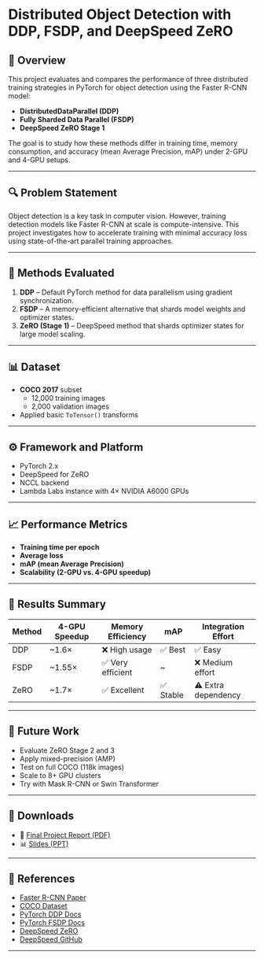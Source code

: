 # Distributed Object Detection with DDP, FSDP, and DeepSpeed ZeRO

## 📌 Overview

This project evaluates and compares the performance of three distributed training strategies in PyTorch for object detection using the Faster R-CNN model:
- **DistributedDataParallel (DDP)**
- **Fully Sharded Data Parallel (FSDP)**
- **DeepSpeed ZeRO Stage 1**

The goal is to study how these methods differ in training time, memory consumption, and accuracy (mean Average Precision, mAP) under 2-GPU and 4-GPU setups.

---

## 🔍 Problem Statement

Object detection is a key task in computer vision. However, training detection models like Faster R-CNN at scale is compute-intensive. This project investigates how to accelerate training with minimal accuracy loss using state-of-the-art parallel training approaches.

---

## 🧠 Methods Evaluated

1. **DDP** – Default PyTorch method for data parallelism using gradient synchronization.
2. **FSDP** – A memory-efficient alternative that shards model weights and optimizer states.
3. **ZeRO (Stage 1)** – DeepSpeed method that shards optimizer states for large model scaling.

---

## 📊 Dataset

- **COCO 2017** subset
  - 12,000 training images
  - 2,000 validation images
- Applied basic `ToTensor()` transforms

---

## ⚙️ Framework and Platform

- PyTorch 2.x
- DeepSpeed for ZeRO
- NCCL backend
- Lambda Labs instance with 4× NVIDIA A6000 GPUs

---

## 📈 Performance Metrics

- **Training time per epoch**
- **Average loss**
- **mAP (mean Average Precision)**
- **Scalability (2-GPU vs. 4-GPU speedup)**

---

## 🧪 Results Summary

| Method | 4-GPU Speedup | Memory Efficiency | mAP | Integration Effort |
|--------|----------------|--------------------|-----|----------------------|
| DDP    | ~1.6×         | ❌ High usage      | ✅ Best    | ✅ Easy            |
| FSDP   | ~1.55×        | ✅ Very efficient  | ~    | ❌ Medium effort   |
| ZeRO   | ~1.7×         | ✅ Excellent       | ✅ Stable | ⚠️ Extra dependency |

---

## 🔮 Future Work

- Evaluate ZeRO Stage 2 and 3
- Apply mixed-precision (AMP)
- Test on full COCO (118k images)
- Scale to 8+ GPU clusters
- Try with Mask R-CNN or Swin Transformer

---

## 📎 Downloads

- 📄 [Final Project Report (PDF)](link-to-your-report)
- 📊 [Slides (PPT)](link-to-your-slides)

---

## 🔗 References

- [Faster R-CNN Paper](https://arxiv.org/abs/1506.01497)
- [COCO Dataset](https://cocodataset.org/#home)
- [PyTorch DDP Docs](https://pytorch.org/docs/stable/notes/ddp.html)
- [PyTorch FSDP Docs](https://pytorch.org/docs/stable/fsdp.html)
- [DeepSpeed ZeRO](https://www.microsoft.com/en-us/research/blog/zero-optimizations-for-training-large-deep-learning-models/)
- [DeepSpeed GitHub](https://github.com/microsoft/DeepSpeed)

---


